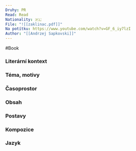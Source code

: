 ```yaml
---
Druhy: PR
Read: Read
Nationality: 🇵🇱
File: "![[zaklinac.pdf]]"
Na potítku: https://www.youtube.com/watch?v=GF_6_iy7lzI
Author: "[[Andrzej Sapkovski]]"
---
```

#Book
### Literární kontext
### Téma, motivy
### Časoprostor
### Obsah
### Postavy
### Kompozice
### Jazyk